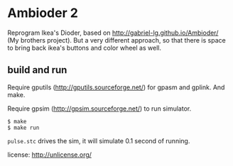 Ambioder 2
====

Reprogram Ikea's Dioder, based on http://gabriel-lg.github.io/Ambioder/
(My brothers project). But a very different approach, so that there is
space to bring back ikea's buttons and color wheel as well.


build and run
----

Require gputils (http://gputils.sourceforge.net/) for gpasm and gplink. And make.

Require gpsim (http://gpsim.sourceforge.net/) to run simulator.

```
$ make
$ make run
```

`pulse.stc` drives the sim, it will simulate 0.1 second of running.

license: http://unlicense.org/
